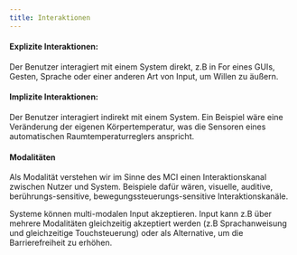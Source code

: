```yaml
---
title: Interaktionen
---
```

#### Explizite Interaktionen:
Der Benutzer interagiert mit einem System direkt, z.B in For eines GUIs, Gesten, Sprache oder einer anderen Art von Input, um Willen zu äußern.

#### Implizite Interaktionen:
Der Benutzer interagiert indirekt mit einem System. Ein Beispiel wäre eine Veränderung der eigenen Körpertemperatur, was die Sensoren eines automatischen Raumtemperaturreglers anspricht. 

#### Modalitäten
Als Modalität verstehen wir im Sinne des MCI einen Interaktionskanal zwischen Nutzer und System. Beispiele dafür wären, visuelle, auditive, berührungs-sensitive, bewegungssteuerungs-sensitive Interaktionskanäle.

Systeme können multi-modalen Input akzeptieren. Input kann z.B über mehrere Modalitäten gleichzeitig akzeptiert werden (z.B Sprachanweisung und gleichzeitige Touchsteuerung) oder als Alternative, um die Barrierefreiheit zu erhöhen. 